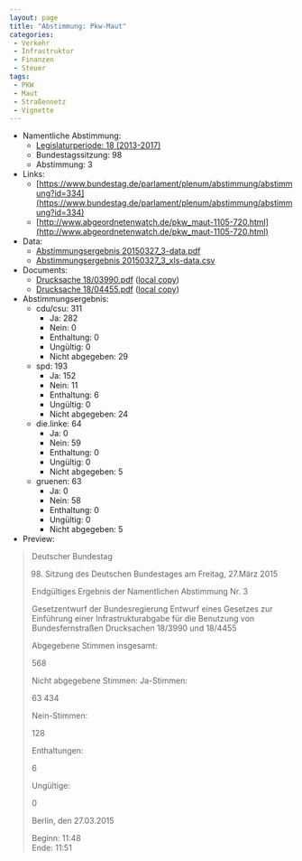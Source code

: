 ```yaml
---
layout: page
title: "Abstimmung: Pkw-Maut"
categories:
 - Verkehr
 - Infrastruktur
 - Finanzen
 - Steuer
tags:
 - PKW
 - Maut
 - Straßennetz
 - Vignette
---
```


* Namentliche Abstimmung:
    * [Legislaturperiode: 18 (2013-2017)](https://de.wikipedia.org/wiki/18._Deutscher_Bundestag)
    * Bundestagssitzung: 98
    * Abstimmung: 3
* Links: 
    * [https://www.bundestag.de/parlament/plenum/abstimmung/abstimmung?id=334](https://www.bundestag.de/parlament/plenum/abstimmung/abstimmung?id=334)
    * [http://www.abgeordnetenwatch.de/pkw_maut-1105-720.html](http://www.abgeordnetenwatch.de/pkw_maut-1105-720.html)
* Data: 
    * [Abstimmungsergebnis 20150327_3-data.pdf](/res/abstimmungsliste/20150327_3-data.pdf)
    * [Abstimmungsergebnis 20150327_3_xls-data.csv](/res/abstimmungsliste/analyses/20150327_3_xls-data.csv)
* Documents: 
    * [Drucksache 18/03990.pdf](http://dip21.bundestag.de/dip21/btd/18/039/1803990.pdf) ([local copy](/res/abstimmungsdaten/018-098-03/1803990.pdf))
    * [Drucksache 18/04455.pdf](http://dip21.bundestag.de/dip21/btd/18/044/1804455.pdf) ([local copy](/res/abstimmungsdaten/018-098-03/1804455.pdf))
* Abstimmungsergebnis:
    * cdu/csu: 311
        * Ja: 282
        * Nein: 0
        * Enthaltung: 0
        * Ungültig: 0
        * Nicht abgegeben: 29
    * spd: 193
        * Ja: 152
        * Nein: 11
        * Enthaltung: 6
        * Ungültig: 0
        * Nicht abgegeben: 24
    * die.linke: 64
        * Ja: 0
        * Nein: 59
        * Enthaltung: 0
        * Ungültig: 0
        * Nicht abgegeben: 5
    * gruenen: 63
        * Ja: 0
        * Nein: 58
        * Enthaltung: 0
        * Ungültig: 0
        * Nicht abgegeben: 5
* Preview: 
> Deutscher Bundestag
> 
> 98. Sitzung des Deutschen Bundestages
> am Freitag, 27.März 2015
> 
> Endgültiges Ergebnis der Namentlichen Abstimmung Nr. 3
> 
> Gesetzentwurf der Bundesregierung
> Entwurf eines Gesetzes zur Einführung einer Infrastrukturabgabe für die Benutzung von
> Bundesfernstraßen
> Drucksachen 18/3990 und 18/4455
> 
> Abgegebene Stimmen insgesamt:
> 
> 568
> 
> Nicht abgegebene Stimmen:
> Ja-Stimmen:
> 
> 63
> 434
> 
> Nein-Stimmen:
> 
> 128
> 
> Enthaltungen:
> 
> 6
> 
> Ungültige:
> 
> 0
> 
> Berlin, den 27.03.2015
> 
> Beginn: 11:48  
> Ende: 11:51
